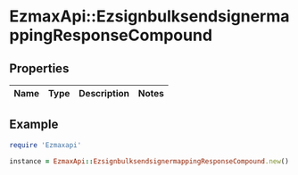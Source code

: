 # EzmaxApi::EzsignbulksendsignermappingResponseCompound

## Properties

| Name | Type | Description | Notes |
| ---- | ---- | ----------- | ----- |

## Example

```ruby
require 'Ezmaxapi'

instance = EzmaxApi::EzsignbulksendsignermappingResponseCompound.new()
```

